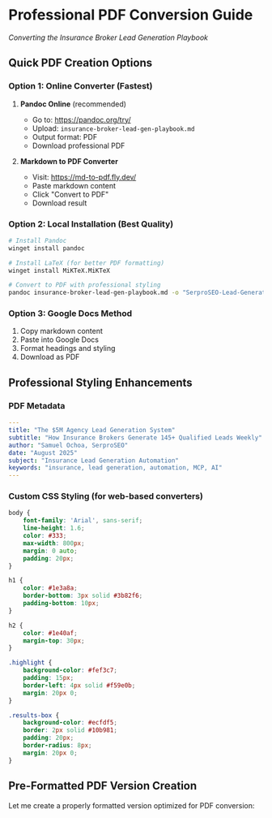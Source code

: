 # Professional PDF Conversion Guide
*Converting the Insurance Broker Lead Generation Playbook*

## Quick PDF Creation Options

### Option 1: Online Converter (Fastest)
1. **Pandoc Online** (recommended)
   - Go to: https://pandoc.org/try/
   - Upload: `insurance-broker-lead-gen-playbook.md`
   - Output format: PDF
   - Download professional PDF

2. **Markdown to PDF Converter**
   - Visit: https://md-to-pdf.fly.dev/
   - Paste markdown content
   - Click "Convert to PDF"
   - Download result

### Option 2: Local Installation (Best Quality)
```bash
# Install Pandoc
winget install pandoc

# Install LaTeX (for better PDF formatting)
winget install MiKTeX.MiKTeX

# Convert to PDF with professional styling
pandoc insurance-broker-lead-gen-playbook.md -o "SerproSEO-Lead-Generation-Playbook.pdf" --pdf-engine=xelatex -V geometry:margin=1in -V fontsize=11pt
```

### Option 3: Google Docs Method
1. Copy markdown content
2. Paste into Google Docs
3. Format headings and styling
4. Download as PDF

## Professional Styling Enhancements

### PDF Metadata
```yaml
---
title: "The $5M Agency Lead Generation System"
subtitle: "How Insurance Brokers Generate 145+ Qualified Leads Weekly"
author: "Samuel Ochoa, SerproSEO"
date: "August 2025"
subject: "Insurance Lead Generation Automation"
keywords: "insurance, lead generation, automation, MCP, AI"
---
```

### Custom CSS Styling (for web-based converters)
```css
body {
    font-family: 'Arial', sans-serif;
    line-height: 1.6;
    color: #333;
    max-width: 800px;
    margin: 0 auto;
    padding: 20px;
}

h1 {
    color: #1e3a8a;
    border-bottom: 3px solid #3b82f6;
    padding-bottom: 10px;
}

h2 {
    color: #1e40af;
    margin-top: 30px;
}

.highlight {
    background-color: #fef3c7;
    padding: 15px;
    border-left: 4px solid #f59e0b;
    margin: 20px 0;
}

.results-box {
    background-color: #ecfdf5;
    border: 2px solid #10b981;
    padding: 20px;
    border-radius: 8px;
    margin: 20px 0;
}
```

## Pre-Formatted PDF Version Creation

Let me create a properly formatted version optimized for PDF conversion: